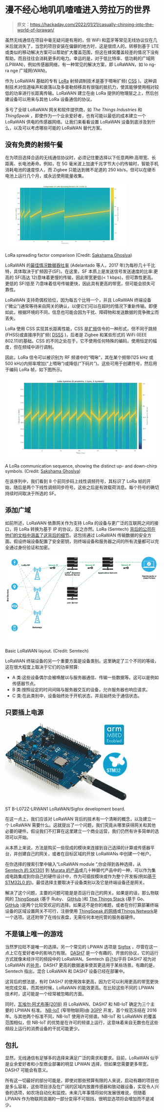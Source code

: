# 漫不经心地叽叽喳喳进入劳拉万的世界

> 原文：<https://hackaday.com/2022/01/21/casually-chirping-into-the-world-of-lorawan/>

虽然无线通信在项目中毫无疑问是有用的，但 WiFi 和蓝牙等常见无线协议仅在几米后就消失了，当您的项目安装在偏僻的地方时，这是很烦人的。转移到基于 LTE 或类似的移动解决方案可以帮助扩大覆盖范围，但这在蜂窝覆盖较差的情况下没有帮助，而且往往会消耗更多的电力。幸运的是，对于低比特率、低功耗的广域网(LPWAN)，例如传感器网络，有一种常见的解决方案，即 LoRaWAN，如 lo ng- ra nge 广域网(WAN)。

作为 LoRaWAN 基础的专有 [LoRa](https://en.wikipedia.org/wiki/LoRa) 射频调制技术是基于啁啾扩频( [CSS](https://en.wikipedia.org/wiki/Chirp_spread_spectrum) )。这种调制技术对信道噪声和衰落以及多普勒频移具有很强的抵抗力，使其能够使用相对较低的功率进行长距离传输。LoRaWAN 建立在由 LoRa 提供的物理层之上，然后创建设备可以用来与其他 LoRa 设备通信的协议。

多亏了全球 LoRaWAN 网关和软件提供商，如 *The Things Industries* 和 *ThingSpeak* ，即使作为一个业余爱好者，也有可能以最低的成本建立一个 LoRaWAN 供电的传感器网络。让我们来看看设置 LoRaWAN 设备到底涉及到什么，以及可以考虑哪些可能的 LoRaWAN 替代方案。

## 没有免费的射频午餐

在为项目选择合适的无线通信协议时，必须记住要选择以下任意两种:高带宽、长距离、长电池寿命。例如，在 5G 毫米波上加速千兆字节大小的传输时，智能手机消耗电池的速度惊人，而 Zigbee 只能达到微不足道的 250 kb/s，但可以在硬币电池上运行几个月，或永远使用能量收集。

[![LoRa spreading factor comparison (Credit: Sakshama Ghoslya)](img/7532904bcc8ccccccbb6630af180221e.png)](https://hackaday.com/wp-content/uploads/2022/01/SF_Comparasion_7_12.png)

LoRa spreading factor comparison (Credit: [Sakshama Ghoslya](https://www.sghoslya.com/p/lora-is-chirp-spread-spectrum.html))

LoRaWAN 的[最佳情况数据吞吐率](https://www.researchgate.net/publication/312627168_Understanding_the_limits_of_LoRaWAN) (Adelantado 等人，2017 年)为每秒几十千比特，具体取决于扩频因子(SF)。在这里，SF 本质上是发送信号发送速度的比率:更高的 SF(高达 12)意味着更慢的传输，因此带宽更低(< 1 kbps)，但可靠性更高。更低的 SF(低至 7)意味着信号传输更快，因此具有更高的带宽，但可能会损失可靠性。

LoRaWAN 支持奇偶校验位，因为每五个比特一个，并且 LoRaWAN 终端设备(“微尘”)通常等待来自网关的确认，以便它们可以在超时的情况下重新传输。即便如此，根据环境的不同，信息也可能会因为干扰、障碍物和发送数据的竞争微尘而丢失。

LoRa 使用 CSS 实现其长距离性能，CSS 是[扩频](https://en.wikipedia.org/wiki/Spread_spectrum)信令的一种形式，但不同于跳频(FHSS)或直接序列扩频( [DSSS](https://en.wikipedia.org/wiki/Direct-sequence_spread_spectrum) )，后者是 Zigbee 和某些形式的 WiFi (IEEE 802.11)的基础。CSS 的不同之处在于，它不使用任何特殊的编码，使用恒定的幅度，但在频域中进行调制。

因此，LoRa 信令可以被识别为 RF 频谱中的“啁啾”，其在某个频带(125 kHz 或 500 kHz)内频率增加(“上啁啾”)或降低(“下码片”)。这些可用于创建符号，然后用于编码 LoRa 帧，如下图所示。

[![A LoRa communication sequence, showing the distinct up- and down-chirp symbols. (Credit: Sakshama Ghoslya)](img/834c0bc966d0fcc1e39e32e9b78bca6b.png)](https://hackaday.com/wp-content/uploads/2022/01/LoRa_Symbols_01.png)

A LoRa communication sequence, showing the distinct up- and down-chirp symbols. (Credit: [Sakshama Ghoslya](https://www.sghoslya.com/p/lora-is-chirp-spread-spectrum.html))

在该序列中，我们看到 8 个前同步码上线性调频符号，其标识了 LoRa 帧的开始，随后是两个下线性调频同步符号。这些之后是有效载荷消息。每个符号的确切持续时间取决于所选的 SF。

## 添加广域

如前所述，LoRaWAN 依靠网关作为支持 LoRa 的设备与更广泛的互联网之间的接口，将 LoRa 转换为基于 IP 的协议，反之亦然。LoRa (Semtech) [背后的公司在他们的文档中涵盖了这背后的细节](https://lora-developers.semtech.com/documentation/tech-papers-and-guides/lora-and-lorawan)。这包括通过 LoRaWAN 传输数据的安全方面。假设终端设备配置了安全密钥，则终端设备和服务器之间的所有流量都可以完全通过身份验证和加密。

[![Basic LoRaWAN layout. (Credit: Semtech)](img/b977d98359fbb23088c30033e38d3d24.png)](https://hackaday.com/wp-content/uploads/2022/01/Typical_LoRa_Network.png)

Basic LoRaWAN layout. (Credit: Semtech)

LoRaWAN 终端设备的另一个重要方面是设备类别。这里确定了三个不同的等级，这在很大程度上取决于它们的功率预算:

*   A 类:这些设备偶尔会被唤醒以与服务器通信、传输一些数据等。这可以是例如传感器节点。
*   B 类:按照设定的时间间隔与服务器交互的设备，允许服务器也响应请求。
*   C 类:在此类别中，设备始终处于开机状态，并且始终处于通信状态。

## 只要插上电源

[![ST B-L072Z-LRWAN1 LoRaWAN/Sigfox development board.](img/a14b0f8c6c51c2ed37e814a2f47a8051.png)](https://hackaday.com/wp-content/uploads/2022/01/STM_B-L072Z-LRWAN1.jpg)

ST B-L072Z-LRWAN1 LoRaWAN/Sigfox development board.

在这一点上，我们应该对 LoRaWAN 背后的技术有一个清晰的概念，以及建立一个 LoRaWAN 需要什么。这就提出了一个问题，我们究竟从哪里获得网关和其他必要的硬件。假设我们不打算在这里建立一个商业运营，我们仍然有许多简单的选项可以开始。

从本质上来说，方法是购买一些现成的模块来连接到自己选择的计算或传感器平台，并创建自己的网关，或者在目标区域的开放 LoRaWANs 中创建一个帐户。

在你选择的搜索引擎中输入“LoRaWAN module ”,你会得到各种选择，从 [Semtech 的 SX1301](https://www.semtech.com/products/wireless-rf/lora-core/sx1301) 到 [Murata 的产品](https://www.murata.com/en-us/products/connectivitymodule/lpwa/overview/lora)或几十种替代产品中的一种，可以作为集成电路集成到你自己的硬件设计中，作为可插拔模块或作为整个开发板(例如[基于 STM32L0 的](https://www.st.com/en/evaluation-tools/b-l072z-lrwan1.html))。最佳选择主要取决于设备类别以及它是终端设备还是网关。

解决了这个问题，主要的问题可能是是否运行自己的网关。如果是的话，那么物联网的 [ThingSpeak](https://en.wikipedia.org/wiki/ThingSpeak) (基于 Ruby、 [GitHub](https://github.com/iobridge/thingspeak/) )和 [The Things Stack](https://www.thethingsindustries.com/docs/getting-started/what-is-tts/) (基于 Go、 [GitHub](https://github.com/thethingsnetwork/lorawan-stack) )是两个比较受欢迎的选择。如果这不是你的难题，或者在你打算部署终端设备的区域设置网关不可行，注册使用 [ThingSpeak 的网络](https://thingspeak.com/login?skipSSOCheck=true)或[Things Network](https://www.thethingsnetwork.org/)是一个选项。这还附带了在线仪表盘，无需任何本地托管的服务器硬件。

## 不是镇上唯一的游戏

当然罗拉旺不是唯一的选择。另一个常见的 LPWAN 选项是 [Sigfox](https://en.wikipedia.org/wiki/Sigfox) ，尽管在这一点上它在爱好者中的影响力有限。 [DASH7](https://en.wikipedia.org/wiki/DASH7) 是一个有趣的、开放的协议，它的运行方式就像未经许可的频段中的 LoRaWAN。Semtech 自己似乎将 DASH7 视为对 LoRaWAN 的[补充](https://tech-journal.semtech.com/making-the-most-of-the-unlicensed-spectrum)，DASH7 更高的数据速率使其更适用于某些场景。有趣的是，Semtech 指出，混合 LoRaWAN 和 DASH7 设备已经在部署中。

这背后的想法是，有时 DASH7 的使用效率更高，因为它可以利用更高的带宽更快地完成交易，而其他时候，LoRaWAN 的能效更高。在比较这些不同的 LPWAN 技术时，这可能是一个经常被忽略的方面。

同时，[瓦埃尔·阿尤布等(2018)](https://hal.archives-ouvertes.fr/hal-01901612/file/_LARGE__bf_Internet_of_Mobile_Things__Overview_of_LoRaWAN__DASH7__and__NB_IoT_in_LPWANs_standards_and_Supported_Mobility.pdf) 将 LoRaWAN、DASH7 和 NB-IoT 确定为三个主要的 LPWAN 标准。 [NB-IoT](https://en.wikipedia.org/wiki/Narrowband_IoT) (窄带物联网)由 [3GPP](https://en.wikipedia.org/wiki/3GPP) 开发，首个规范冻结在 2016 年。与其他两个标准不同，NB-IoT 使用许可频谱。NB-IoT 和 LoRaWAN 的覆盖范围相似，但 NB-IoT 的优势是在许可的频谱上运行，这意味着来自无数也在这些频段上运行的消费设备的干扰可能更少。

## 包扎

显然，无线通信有足够多的选择来满足广泛的需求和要求。目前，LoRaWAN 似乎是业余爱好者和小型商业部署的明显 LPWAN 选择，但如果您需要更多带宽，DASH7 可能会有意义。

所有这一切最好的部分可能是，即使对那些预算有限的人来说，启动有趣的项目也是多么容易，这些项目涉及在广阔的区域内放置传感器和致动器设备，实现令人兴奋的选项，如农场自动化和监控。未来几年事情将如何发展很难说，但随着 LPWAN 作为物联网浪潮的一部分变得不可阻挡，很明显选项将会增加而不是减少。